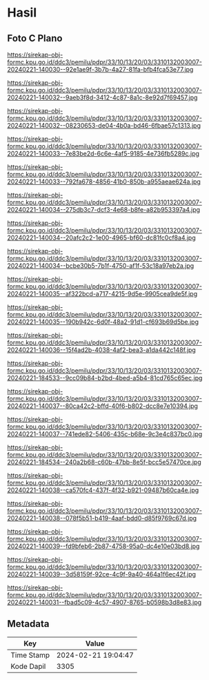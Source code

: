 # Hasil

## Foto C Plano

https://sirekap-obj-formc.kpu.go.id/ddc3/pemilu/pdpr/33/10/13/20/03/3310132003007-20240221-140030--92e1ae9f-3b7b-4a27-81fa-bfb4fca53e77.jpg

https://sirekap-obj-formc.kpu.go.id/ddc3/pemilu/pdpr/33/10/13/20/03/3310132003007-20240221-140032--9aeb3f8d-3412-4c87-8a1c-8e92d7f69457.jpg

https://sirekap-obj-formc.kpu.go.id/ddc3/pemilu/pdpr/33/10/13/20/03/3310132003007-20240221-140032--08230653-de04-4b0a-bd46-6fbae57c1313.jpg

https://sirekap-obj-formc.kpu.go.id/ddc3/pemilu/pdpr/33/10/13/20/03/3310132003007-20240221-140033--7e83be2d-6c6e-4af5-9185-4e736fb5289c.jpg

https://sirekap-obj-formc.kpu.go.id/ddc3/pemilu/pdpr/33/10/13/20/03/3310132003007-20240221-140033--792fa678-4856-41b0-850b-a955aeae624a.jpg

https://sirekap-obj-formc.kpu.go.id/ddc3/pemilu/pdpr/33/10/13/20/03/3310132003007-20240221-140034--275db3c7-dcf3-4e68-b8fe-a82b953397a4.jpg

https://sirekap-obj-formc.kpu.go.id/ddc3/pemilu/pdpr/33/10/13/20/03/3310132003007-20240221-140034--20afc2c2-1e00-4965-bf60-dc81fc0cf8a4.jpg

https://sirekap-obj-formc.kpu.go.id/ddc3/pemilu/pdpr/33/10/13/20/03/3310132003007-20240221-140034--bcbe30b5-7b1f-4750-af1f-53c18a97eb2a.jpg

https://sirekap-obj-formc.kpu.go.id/ddc3/pemilu/pdpr/33/10/13/20/03/3310132003007-20240221-140035--af322bcd-a717-4215-9d5e-9905cea9de5f.jpg

https://sirekap-obj-formc.kpu.go.id/ddc3/pemilu/pdpr/33/10/13/20/03/3310132003007-20240221-140035--190b942c-6d0f-48a2-91d1-cf693b69d5be.jpg

https://sirekap-obj-formc.kpu.go.id/ddc3/pemilu/pdpr/33/10/13/20/03/3310132003007-20240221-140036--15f4ad2b-4038-4af2-bea3-a1da442c148f.jpg

https://sirekap-obj-formc.kpu.go.id/ddc3/pemilu/pdpr/33/10/13/20/03/3310132003007-20240221-184533--9cc09b84-b2bd-4bed-a5b4-81cd765c65ec.jpg

https://sirekap-obj-formc.kpu.go.id/ddc3/pemilu/pdpr/33/10/13/20/03/3310132003007-20240221-140037--80ca42c2-bffd-40f6-b802-dcc8e7e10394.jpg

https://sirekap-obj-formc.kpu.go.id/ddc3/pemilu/pdpr/33/10/13/20/03/3310132003007-20240221-140037--741ede82-5406-435c-b68e-9c3e4c837bc0.jpg

https://sirekap-obj-formc.kpu.go.id/ddc3/pemilu/pdpr/33/10/13/20/03/3310132003007-20240221-184534--240a2b68-c60b-47bb-8e5f-bcc5e57470ce.jpg

https://sirekap-obj-formc.kpu.go.id/ddc3/pemilu/pdpr/33/10/13/20/03/3310132003007-20240221-140038--ca570fc4-437f-4f32-b921-09487b60ca4e.jpg

https://sirekap-obj-formc.kpu.go.id/ddc3/pemilu/pdpr/33/10/13/20/03/3310132003007-20240221-140038--078f5b51-b419-4aaf-bdd0-d85f9769c67d.jpg

https://sirekap-obj-formc.kpu.go.id/ddc3/pemilu/pdpr/33/10/13/20/03/3310132003007-20240221-140039--fd9bfeb6-2b87-4758-95a0-dc4e10e03bd8.jpg

https://sirekap-obj-formc.kpu.go.id/ddc3/pemilu/pdpr/33/10/13/20/03/3310132003007-20240221-140039--3d58159f-92ce-4c9f-9a40-464a1f6ec42f.jpg

https://sirekap-obj-formc.kpu.go.id/ddc3/pemilu/pdpr/33/10/13/20/03/3310132003007-20240221-140031--fbad5c09-4c57-4907-8765-b0598b3d8e83.jpg


## Metadata

| Key        | Value               |
| ---------- | ------------------- |
| Time Stamp | 2024-02-21 19:04:47 |
| Kode Dapil | 3305                |



